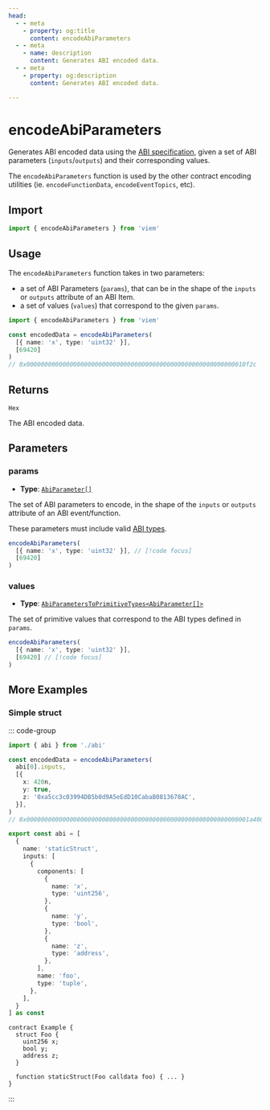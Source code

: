 ```yaml
---
head:
  - - meta
    - property: og:title
      content: encodeAbiParameters
  - - meta
    - name: description
      content: Generates ABI encoded data.
  - - meta
    - property: og:description
      content: Generates ABI encoded data.

---
```


# encodeAbiParameters

Generates ABI encoded data using the [ABI specification](https://solidity.readthedocs.io/en/latest/abi-spec.html), given a set of ABI parameters (`inputs`/`outputs`) and their corresponding values.

The `encodeAbiParameters` function is used by the other contract encoding utilities (ie. `encodeFunctionData`, `encodeEventTopics`, etc).

## Import

```ts
import { encodeAbiParameters } from 'viem'
```

## Usage

The `encodeAbiParameters` function takes in two parameters:

- a set of ABI Parameters (`params`), that can be in the shape of the `inputs` or `outputs` attribute of an ABI Item.
- a set of values (`values`) that correspond to the given `params`.


```ts
import { encodeAbiParameters } from 'viem'

const encodedData = encodeAbiParameters(
  [{ name: 'x', type: 'uint32' }],
  [69420]
)
// 0x0000000000000000000000000000000000000000000000000000000000010f2c
```

## Returns

`Hex`

The ABI encoded data.

## Parameters

### params

- **Type**: [`AbiParameter[]`](/TODO)

The set of ABI parameters to encode, in the shape of the `inputs` or `outputs` attribute of an ABI event/function.

These parameters must include valid [ABI types](https://docs.soliditylang.org/en/develop/abi-spec.html#types).

```ts
encodeAbiParameters(
  [{ name: 'x', type: 'uint32' }], // [!code focus]
  [69420]
)
```

### values

- **Type**: [`AbiParametersToPrimitiveTypes<AbiParameter[]>`](/TODO)

The set of primitive values that correspond to the ABI types defined in `params`.

```ts
encodeAbiParameters(
  [{ name: 'x', type: 'uint32' }],
  [69420] // [!code focus]
)
```

## More Examples

### Simple struct

::: code-group

```ts [example.ts]
import { abi } from './abi'

const encodedData = encodeAbiParameters(
  abi[0].inputs,
  [{
    x: 420n,
    y: true,
    z: '0xa5cc3c03994DB5b0d9A5eEdD10CabaB0813678AC',
  }],
)
// 0x00000000000000000000000000000000000000000000000000000000000001a40000000000000000000000000000000000000000000000000000000000000001000000000000000000000000a5cc3c03994db5b0d9a5eedd10cabab0813678ac
```

```ts [abi.ts]
export const abi = [
  {
    name: 'staticStruct',
    inputs: [
      {
        components: [
          {
            name: 'x',
            type: 'uint256',
          },
          {
            name: 'y',
            type: 'bool',
          },
          {
            name: 'z',
            type: 'address',
          },
        ],
        name: 'foo',
        type: 'tuple',
      },
    ],
  }
] as const
```

```solidity [Example.sol]
contract Example {
  struct Foo {
    uint256 x;
    bool y;
    address z;
  }

  function staticStruct(Foo calldata foo) { ... }
}
```

:::